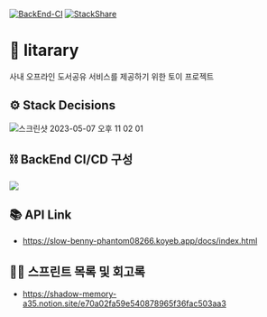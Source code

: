 [![BackEnd-CI](https://github.com/dukki-labs/litarary/actions/workflows/%08BackEnd-CI.yml/badge.svg)](https://github.com/dukki-labs/litarary/actions/workflows/%08BackEnd-CI.yml)
[![StackShare](http://img.shields.io/badge/tech-stack-0690fa.svg?style=flat)](https://stackshare.io/phantom08266/litarary)

# 📘 litarary

사내 오프라인 도서공유 서비스를 제공하기 위한 토이 프로젝트 

## ⚙️ Stack Decisions 
![스크린샷 2023-05-07 오후 11 02 01](https://user-images.githubusercontent.com/39672033/236682148-89f6acf4-668d-4adc-88a0-a71379d2cb25.png)


## ⛓️ BackEnd CI/CD 구성

![](https://user-images.githubusercontent.com/39672033/236680722-3132160c-5f47-4fa8-87e4-156e080882b1.png)

## 📚 API Link
- https://slow-benny-phantom08266.koyeb.app/docs/index.html

## 🧑‍💻 스프린트 목록 및 회고록
- https://shadow-memory-a35.notion.site/e70a02fa59e540878965f36fac503aa3